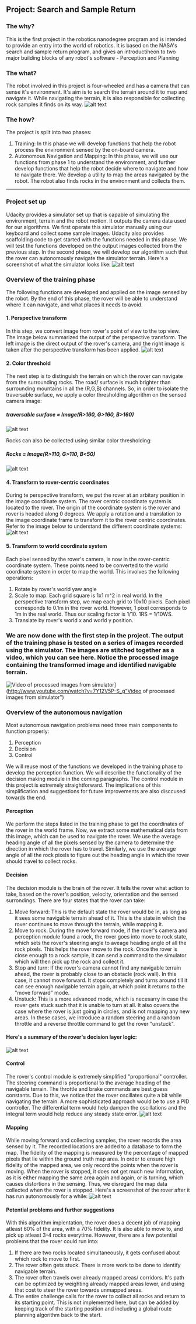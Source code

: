 [//]: # (Image References)

[imageRobot]: ./Pictures/imageRobot.jpg
[imageSimulator]: ./Pictures/imageSimulator.jpg
[imagePerspectiveTransform]: ./Pictures/imagePerspectiveTransform.png
[imageTerrain]: ./Pictures/imageTerrain.png
[imageRock]: ./Pictures/imageRock.png
[imageCoords]: ./Pictures/imageCoords.jpg
[imageDecisionTree]: ./Pictures/imageDecisionTree.jpg
[imageAverageHeading]: ./Pictures/imageAverageHeading.png
[imageMappedArea]: ./Pictures/imageMappedArea.png

## Project: Search and Sample Return
### The why? 
This is the first project in the robotics nanodegree program and is intended to provide an entry into the world of robotics. It is based on the NASA's search and sample return program, and gives an introductiheon to two major building blocks of any robot's software - Perception and Planning
### The what?
The robot involved in this project is four-wheeled and has a camera that can sense it's environment. It's aim is to search the terrain around it to map and navigate it. While navigating the terrain, it is also responsible for collecting rock samples it finds on its way. 
![alt text][imageRobot]
### The how?
The project is split into two phases:
1. Training: In this phase we will develop functions that help the robot process the environment sensed by the on-board camera.
2. Autonomous Navigation and Mapping: In this phase, we will use our functions from phase 1 to understand the environment, and further develop functions that help the robot decide where to navigate and how to navigate there. We develop a utility to map the areas navigated by the robot. The robot also finds rocks in the environment and collects them.

---

### Project set up
Udacity provides a simulator set up that is capable of simulating the environment, terrain and the robot motion. It outputs the camera data used for our algorithms. We first operate this simulator manually using our keyboard and collect some sample images. Udacity also provides scaffolding code to get started with the functions needed in this phase. We will test the functions developed on the output images collected from the previous step. In the second phase, we will develop our algorithm such that the rover can autonomously navigate the simulator terrain. Here's a screenshot of what the simulator looks like:
![alt text][imageSimulator]

### Overview of the training phase
The following functions are developed and applied on the image sensed by the robot. By the end of this phase, the rover will be able to understand where it can navigate, and what places it needs to avoid. 
#### 1. Perspective transform
In this step, we convert image from rover's point of view to the top view. The image below summarized the output of the perspective transform. The left image is the direct output of the rover's camera, and the right image is taken after the perspective transform has been applied.
![alt text][imagePerspectiveTransform]

#### 2. Color threshold
The next step is to distinguish the terrain on which the rover can navigate from the surrounding rocks. The road/ surface is much brighter than surrounding mountains in all the (R,G,B) channels. So, in order to isolate the traversable surface, we apply a color thresholding algorithm on the sensed camera image:
##### traversable surface = Image(R>160, G>160, B>160)
![alt text][imageTerrain]

Rocks can also be collected using similar color thresholding:
##### Rocks = Image(R>110, G>110, B<50)
![alt text][imageRock]

#### 4. Transform to rover-centric coordinates
During te perspective transform, we put the rover at an arbitary position in the image coordinate system. The rover centric coordinate system is located to the rover. The origin of the coordinate system is the rover and rover is headed along 0 degrees. We apply a rotation and a translation to the image coordinate frame to transform it to the rover centric coordinates. Refer to the image below to understand the different coordinate systems:
![alt text][imageCoords]

#### 5. Transform to world coordinate system
Each pixel sensed by the rover's camera, is now in the rover-centric coordinate system. These points need to be converted to the world coordinate system in order to map the world. This involves the following operations:
1. Rotate by rover's world yaw angle
2. Scale to map: Each grid square is 1x1 m^2 in real world. In the perspective transform step, we map each grid to 10x10 pixels. Each pixel corresponds to 0.1m in the rover world. However, 1 pixel corresponds to 1m in the real world. Thus our scaling factor is 1/10. 1RS = 1/10WS.
3. Translate by rover's world x and world y position.

### We are now done with the first step in the project. The output of the training phase is tested on a series of images recorded using the simulator. The images are stitched together as a video, which you can see here. Notice the processed image containing the transformed image and identified navigable terrain.
![Video of processed images from simulator](http://img.youtube.com/vi/7Y12V5P-S_g/0.jpg)](http://www.youtube.com/watch?v=7Y12V5P-S_g"Video of processed images from simulator")

### Overview of the autonomous navigation
Most autonomous navigation problems need three main components to function properly:
1. Perception
2. Decision
3. Control

We will reuse most of the functions we developed in the training phase to develop the perception function. We will describe the functionality of the decision making module in the coming paragraphs. The control module in this project is extremely straightforward. The implications of this simplification and suggestions for future improvements are also disccused towards the end.

#### Perception
We perform the steps listed in the training phase to get the coordinates of the rover in the world frame. Now, we extract some mathematical data from this image, which can be used to navigate the rover. We use the average heading angle of all the pixels sensed by the camera to determine the direction in which the rover has to travel. Similarly, we use the average angle of all the rock pixels to figure out the heading angle in which the rover should travel to collect rocks.

#### Decision
The decision module is the brain of the rover. It tells the rover what action to take, based on the rover's position, velocity, orientation and the sensed surrondings. There are four states that the rover can take:
1. Move forward: This is the default state the rover would be in, as long as it sees some navigable terrain ahead of it. This is the state in which the rover continues to move through the terrain, while mapping it.
2. Move to rock: During the move forward mode, if the rover's camera and perception module found a rock, the rover goes into move to rock state, which sets the rover's steering angle to aveage heading angle of all the rock pixels. This helps the rover move to the rock. Once the rover is close enough to a rock sample, it can send a command to the simulator which will then pick up the rock and collect it.
3. Stop and turn: If the rover's camera cannot find any navigable terrain ahead, the rover is probably close to an obstacle (rock wall). In this case, it cannot move forward. It stops completely and turns around till it can see enough navigable terrain again, at which point it returns to the "move forward" mode.
4. Unstuck: This is a more advanced mode, which is necesarry in case the rover gets stuck such that it is unable to turn at all. It also covers the case where the rover is just going in circles, and is not mapping any new areas. In these cases, we introduce a random steering and a random throttle and a reverse throttle command to get the rover "unstuck".

#### Here's a summary of the rover's decision layer logic:
![alt text][imageDecisionTree]

#### Control
The rover's control module is extremely simplified "proportional" controller. The steering command is proportional to the average heading of the navigable terrain. The throttle and brake commands are best guess constants. Due to this, we notice that the rover oscillates quite a bit while navigating the terrain. A more sophisticated approach would be to use a PID controller. The differential term would help dampen the oscillations and the integral term would help reduce any steady state error.
![alt text][imageAverageHeading]

#### Mapping
While moving forward and collecting samples, the rover records the area sensed by it. The recorded locations are added to a database to form the map. The fidelity of the mapping is measured by the percentage of mapped pixels that lie within the ground truth map area. In order to ensure high fidelity of the mapped area, we only record the points when the rover is moving. When the rover is stopped, it does not get much new information, as it is either mapping the same area again and again, or is turning, which causes distortions in the sensing. Thus, we disregard the map data collected when the rover is stopped. Here's a screenshot of the rover after it has run autonomously for a while:
![alt text][imageMappedArea]

#### Potential problems and further suggestions
With this algorithm implentation, the rover does a decent job of mapping atleast 60% of the area, with a 70% fidelity. It is also able to move to, and pick up atleast 3-4 rocks everytime. However, there are a few potential problems that the rover could run into:
1. If there are two rocks located simultaneously, it gets confused about which rock to move to first.
2. The rover often gets stuck. There is more work to be done to identify navigable terrain. 
3. The rover often travels over already mapped areas/ corridors. It's path can be optimized by weighting already mapped areas lower, and using that cost to steer the rover towards unmapped areas.
4. The entire challenge calls for the rover to collect all rocks and return to its starting point. This is not implemented here, but can be added by keeping track of the starting position and including a global route planning algorithm back to the start.
